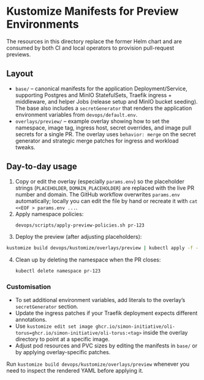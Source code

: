 # Kustomize Manifests for Preview Environments

The resources in this directory replace the former Helm chart and are consumed
by both CI and local operators to provision pull-request previews.

## Layout

- `base/` – canonical manifests for the application Deployment/Service,
  supporting Postgres and MinIO StatefulSets, Traefik ingress + middleware, and
  helper Jobs (release setup and MinIO bucket seeding). The base also includes a
  `secretGenerator` that renders the application environment variables from
  `devops/default.env`.
- `overlays/preview/` – example overlay showing how to set the namespace, image
  tag, ingress host, secret overrides, and image pull secrets for a single PR.
  The overlay uses `behavior: merge` on the secret generator and strategic
  merge patches for ingress and workload tweaks.

## Day-to-day usage

1. Copy or edit the overlay (especially `params.env`) so the placeholder strings
   (`PLACEHOLDER`, `DOMAIN_PLACEHOLDER`) are replaced with the live PR number and
   domain. The GitHub workflow overwrites `params.env` automatically; locally you
   can edit the file by hand or recreate it with `cat <<EOF > params.env ...`.
2. Apply namespace policies:
   ```bash
   devops/scripts/apply-preview-policies.sh pr-123
   ```
3. Deploy the preview (after adjusting placeholders):
  ```bash
  kustomize build devops/kustomize/overlays/preview | kubectl apply -f -
  ```
4. Clean up by deleting the namespace when the PR closes:
   ```bash
   kubectl delete namespace pr-123
   ```

### Customisation

- To set additional environment variables, add literals to the overlay’s
  `secretGenerator` section.
- Update the ingress patches if your Traefik deployment expects different
  annotations.
- Use `kustomize edit set image ghcr.io/simon-initiative/oli-torus=ghcr.io/simon-initiative/oli-torus:<tag>`
  inside the overlay directory to point at a specific image.
- Adjust pod resources and PVC sizes by editing the manifests in `base/` or by
  applying overlay-specific patches.

Run `kustomize build devops/kustomize/overlays/preview` whenever you need to
inspect the rendered YAML before applying it.
